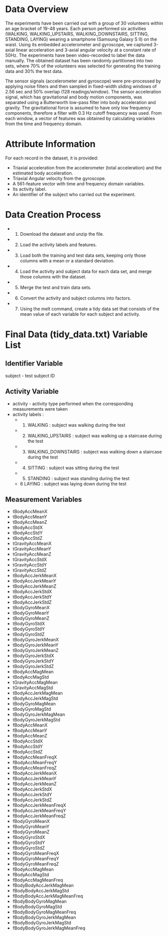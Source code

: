 # Data Overview

The experiments have been carried out with a group of 30 volunteers within an age bracket of 19-48 years. 
Each person performed six activities (WALKING, WALKING_UPSTAIRS, WALKING_DOWNSTAIRS, SITTING, STANDING, LAYING) 
wearing a smartphone (Samsung Galaxy S II) on the waist. Using its embedded accelerometer and gyroscope, 
we captured 3-axial linear acceleration and 3-axial angular velocity at a constant rate of 50Hz. 
The experiments have been video-recorded to label the data manually. The obtained dataset has been randomly 
partitioned into two sets, where 70% of the volunteers was selected for generating the training data and 30% the test data. 

The sensor signals (accelerometer and gyroscope) were pre-processed by applying noise filters and then sampled in 
fixed-width sliding windows of 2.56 sec and 50% overlap (128 readings/window). The sensor acceleration signal, 
which has gravitational and body motion components, was separated using a Butterworth low-pass filter into body 
acceleration and gravity. The gravitational force is assumed to have only low frequency components, therefore a 
filter with 0.3 Hz cutoff frequency was used. From each window, a vector of features was obtained by calculating 
variables from the time and frequency domain.

# Attribute Information

For each record in the dataset, it is provided: 
- Triaxial acceleration from the accelerometer (total acceleration) and the estimated body acceleration. 
- Triaxial Angular velocity from the gyroscope. 
- A 561-feature vector with time and frequency domain variables. 
- Its activity label. 
- An identifier of the subject who carried out the experiment. 

# Data Creation Process 

- 1. Download the dataset and unzip the file. 
- 2. Load the activity labels and features. 
- 3. Load both the training and test data sets, keeping only those columns with a mean or a standard deviation.
- 4. Load the activity and subject data for each data set, and merge those columns with the dataset.
- 5. Merge the test and train data sets.
- 6. Convert the  activity  and  subject  columns into factors.
- 7. Using the melt command, create a tidy data set that consists of the mean value of each variable 
    for each subject and activity.

# Final Data (tidy_data.txt) Variable List 

## Identifier Variable
subject  - test subject ID

## Activity Variable 
- activity  - activity type performed when the corresponding measurements were taken
- activity labels : 
   - 1. WALKING : subject was walking during the test
   - 2. WALKING_UPSTAIRS : subject was walking up a staircase during the test
   - 3. WALKING_DOWNSTAIRS : subject was walking down a staircase during the test
   - 4. SITTING : subject was sitting during the test
   - 5. STANDING : subject was standing during the test
   - 6 LAYING : subject was laying down during the test

## Measurement Variables
- tBodyAccMeanX 
- tBodyAccMeanY 
- tBodyAccMeanZ 
- tBodyAccStdX 
- tBodyAccStdY 
- tBodyAccStdZ 
- tGravityAccMeanX 
- tGravityAccMeanY 
- tGravityAccMeanZ 
- tGravityAccStdX 
- tGravityAccStdY 
- tGravityAccStdZ 
- tBodyAccJerkMeanX 
- tBodyAccJerkMeanY 
- tBodyAccJerkMeanZ 
- tBodyAccJerkStdX 
- tBodyAccJerkStdY 
- tBodyAccJerkStdZ 
- tBodyGyroMeanX 
- tBodyGyroMeanY 
- tBodyGyroMeanZ 
- tBodyGyroStdX 
- tBodyGyroStdY 
- tBodyGyroStdZ 
- tBodyGyroJerkMeanX 
- tBodyGyroJerkMeanY 
- tBodyGyroJerkMeanZ 
- tBodyGyroJerkStdX 
- tBodyGyroJerkStdY 
- tBodyGyroJerkStdZ 
- tBodyAccMagMean 
- tBodyAccMagStd 
- tGravityAccMagMean 
- tGravityAccMagStd 
- tBodyAccJerkMagMean 
- tBodyAccJerkMagStd 
- tBodyGyroMagMean 
- tBodyGyroMagStd 
- tBodyGyroJerkMagMean 
- tBodyGyroJerkMagStd 
- fBodyAccMeanX 
- fBodyAccMeanY 
- fBodyAccMeanZ 
- fBodyAccStdX 
- fBodyAccStdY 
- fBodyAccStdZ 
- fBodyAccMeanFreqX 
- fBodyAccMeanFreqY 
- fBodyAccMeanFreqZ 
- fBodyAccJerkMeanX 
- fBodyAccJerkMeanY 
- fBodyAccJerkMeanZ 
- fBodyAccJerkStdX 
- fBodyAccJerkStdY 
- fBodyAccJerkStdZ 
- fBodyAccJerkMeanFreqX 
- fBodyAccJerkMeanFreqY 
- fBodyAccJerkMeanFreqZ 
- fBodyGyroMeanX 
- fBodyGyroMeanY 
- fBodyGyroMeanZ 
- fBodyGyroStdX 
- fBodyGyroStdY 
- fBodyGyroStdZ 
- fBodyGyroMeanFreqX 
- fBodyGyroMeanFreqY 
- fBodyGyroMeanFreqZ 
- fBodyAccMagMean 
- fBodyAccMagStd 
- fBodyAccMagMeanFreq 
- fBodyBodyAccJerkMagMean 
- fBodyBodyAccJerkMagStd 
- fBodyBodyAccJerkMagMeanFreq 
- fBodyBodyGyroMagMean 
- fBodyBodyGyroMagStd 
- fBodyBodyGyroMagMeanFreq 
- fBodyBodyGyroJerkMagMean 
- fBodyBodyGyroJerkMagStd 
- fBodyBodyGyroJerkMagMeanFreq 








